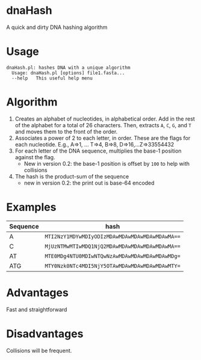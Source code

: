 # dnaHash
A quick and dirty DNA hashing algorithm

# Usage

```
dnaHash.pl: hashes DNA with a unique algorithm
  Usage: dnaHash.pl [options] file1.fasta...
  --help   This useful help menu
```

# Algorithm

1. Creates an alphabet of nucleotides, in alphabetical order. 
Add in the rest of the alphabet for a total of 26 characters.
Then, extracts `A`, `C`, `G`, and `T` and moves them to the front of the order.
2. Associates a power of 2 to each letter, in order. These are the flags for each nucleotide.
E.g., A=>1, ... T=>4, B=>8, D=>16,...Z=>33554432
3. For each letter of the DNA sequence, multiplies the base-1 position against the flag.
   * New in version 0.2: the base-1 position is offset by `100` to help with collisions
4. The hash is the product-sum of the sequence
   * new in version 0.2: the print out is base-64 encoded

# Examples

| Sequence | hash |
|----------|------|
| A        | `MTI2NzY1MDYwMDIyODIzMDAwMDAwMDAwMDAwMDAwMA==` |
| C        | `MjUzNTMwMTIwMDQ1NjQ2MDAwMDAwMDAwMDAwMDAwMA==` |
| AT       | `MTE0MDg4NTU0MDIwNTQwNzAwMDAwMDAwMDAwMDAwMDg=` |
| ATG      | `MTY0Nzk0NTc4MDI5NjY5OTAwMDAwMDAwMDAwMDAwMTY=` |

# Advantages

Fast and straightforward

# Disadvantages

Collisions will be frequent.

